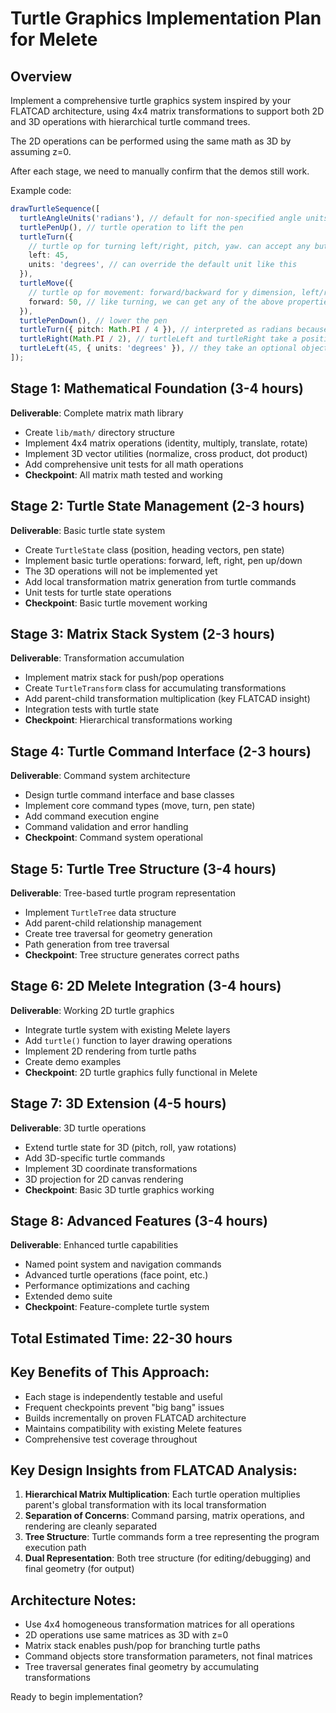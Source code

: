 # Turtle Graphics Implementation Plan for Melete

## Overview

Implement a comprehensive turtle graphics system inspired by your FLATCAD architecture, using 4x4 matrix transformations to support both 2D and 3D operations with hierarchical turtle command trees.

The 2D operations can be performed using the same math as 3D by assuming z=0.

After each stage, we need to manually confirm that the demos still work.

Example code:

```ts
drawTurtleSequence([
  turtleAngleUnits('radians'), // default for non-specified angle units
  turtlePenUp(), // turtle operation to lift the pen
  turtleTurn({
    // turtle op for turning left/right, pitch, yaw. can accept any but only one will be used, so should give warning if more than one is provided.
    left: 45,
    units: 'degrees', // can override the default unit like this
  }),
  turtleMove({
    // turtle op for movement: forward/backward for y dimension, left/right for x dimension, up/down for z dimension
    forward: 50, // like turning, we can get any of the above properties but only one will be used and should give console warning if more are provided.
  }),
  turtlePenDown(), // lower the pen
  turtleTurn({ pitch: Math.PI / 4 }), // interpreted as radians because of the default
  turtleRight(Math.PI / 2), // turtleLeft and turtleRight take a positional argument, this is the usual case
  turtleLeft(45, { units: 'degrees' }), // they take an optional object argument in second position to specify angle units
]);
```

## Stage 1: Mathematical Foundation (3-4 hours)

**Deliverable**: Complete matrix math library

- Create `lib/math/` directory structure
- Implement 4x4 matrix operations (identity, multiply, translate, rotate)
- Implement 3D vector utilities (normalize, cross product, dot product)
- Add comprehensive unit tests for all math operations
- **Checkpoint**: All matrix math tested and working

## Stage 2: Turtle State Management (2-3 hours)

**Deliverable**: Basic turtle state system

- Create `TurtleState` class (position, heading vectors, pen state)
- Implement basic turtle operations: forward, left, right, pen up/down
- The 3D operations will not be implemented yet
- Add local transformation matrix generation from turtle commands
- Unit tests for turtle state operations
- **Checkpoint**: Basic turtle movement working

## Stage 3: Matrix Stack System (2-3 hours)

**Deliverable**: Transformation accumulation

- Implement matrix stack for push/pop operations
- Create `TurtleTransform` class for accumulating transformations
- Add parent-child transformation multiplication (key FLATCAD insight)
- Integration tests with turtle state
- **Checkpoint**: Hierarchical transformations working

## Stage 4: Turtle Command Interface (2-3 hours)

**Deliverable**: Command system architecture

- Design turtle command interface and base classes
- Implement core command types (move, turn, pen state)
- Add command execution engine
- Command validation and error handling
- **Checkpoint**: Command system operational

## Stage 5: Turtle Tree Structure (3-4 hours)

**Deliverable**: Tree-based turtle program representation

- Implement `TurtleTree` data structure
- Add parent-child relationship management
- Create tree traversal for geometry generation
- Path generation from tree traversal
- **Checkpoint**: Tree structure generates correct paths

## Stage 6: 2D Melete Integration (3-4 hours)

**Deliverable**: Working 2D turtle graphics

- Integrate turtle system with existing Melete layers
- Add `turtle()` function to layer drawing operations
- Implement 2D rendering from turtle paths
- Create demo examples
- **Checkpoint**: 2D turtle graphics fully functional in Melete

## Stage 7: 3D Extension (4-5 hours)

**Deliverable**: 3D turtle operations

- Extend turtle state for 3D (pitch, roll, yaw rotations)
- Add 3D-specific turtle commands
- Implement 3D coordinate transformations
- 3D projection for 2D canvas rendering
- **Checkpoint**: Basic 3D turtle graphics working

## Stage 8: Advanced Features (3-4 hours)

**Deliverable**: Enhanced turtle capabilities

- Named point system and navigation commands
- Advanced turtle operations (face point, etc.)
- Performance optimizations and caching
- Extended demo suite
- **Checkpoint**: Feature-complete turtle system

## Total Estimated Time: 22-30 hours

## Key Benefits of This Approach:

- Each stage is independently testable and useful
- Frequent checkpoints prevent "big bang" issues
- Builds incrementally on proven FLATCAD architecture
- Maintains compatibility with existing Melete features
- Comprehensive test coverage throughout

## Key Design Insights from FLATCAD Analysis:

1. **Hierarchical Matrix Multiplication**: Each turtle operation multiplies parent's global transformation with its local transformation
2. **Separation of Concerns**: Command parsing, matrix operations, and rendering are cleanly separated
3. **Tree Structure**: Turtle commands form a tree representing the program execution path
4. **Dual Representation**: Both tree structure (for editing/debugging) and final geometry (for output)

## Architecture Notes:

- Use 4x4 homogeneous transformation matrices for all operations
- 2D operations use same matrices as 3D with z=0
- Matrix stack enables push/pop for branching turtle paths
- Command objects store transformation parameters, not final matrices
- Tree traversal generates final geometry by accumulating transformations

Ready to begin implementation?
